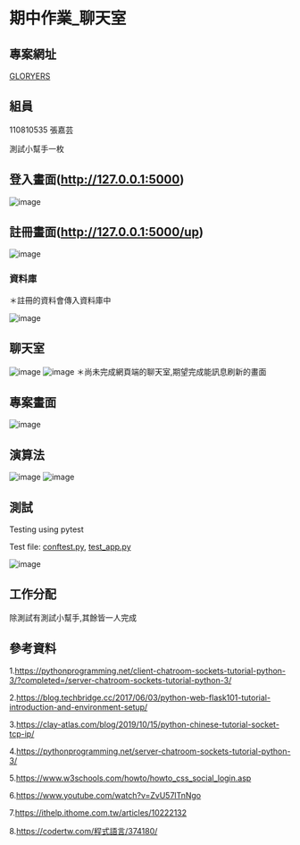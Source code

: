 # 期中作業_聊天室

## 專案網址
[GLORYERS](https://github.com/GLORYERS/se_midterm)

## 組員
110810535 張嘉芸

測試小幫手一枚

## 登入畫面(http://127.0.0.1:5000)
![image](./image/login.jpg)

## 註冊畫面(http://127.0.0.1:5000/up)
![image](./image/signup.jpg)

### 資料庫
＊註冊的資料會傳入資料庫中

![image](./image/db.jpg)

## 聊天室
![image](./image/message.jpg)
![image](./image/message2.jpg)
＊尚未完成網頁端的聊天室,期望完成能訊息刷新的畫面

## 專案畫面
![image](./image/poject.jpg)

## 演算法
![image](./image/c.jpg)
![image](./image/s.jpg)

## 測試
Testing using pytest

Test file: [conftest.py](https://github.com/GLORYERS/se_midterm/blob/main/conftest.py), [test_app.py](https://github.com/GLORYERS/se_midterm/blob/main/test_app.py)

![image](./image/t.jpg)

## 工作分配
除測試有測試小幫手,其餘皆一人完成

## 參考資料
1.https://pythonprogramming.net/client-chatroom-sockets-tutorial-python-3/?completed=/server-chatroom-sockets-tutorial-python-3/

2.https://blog.techbridge.cc/2017/06/03/python-web-flask101-tutorial-introduction-and-environment-setup/

3.https://clay-atlas.com/blog/2019/10/15/python-chinese-tutorial-socket-tcp-ip/

4.https://pythonprogramming.net/server-chatroom-sockets-tutorial-python-3/

5.https://www.w3schools.com/howto/howto_css_social_login.asp

6.https://www.youtube.com/watch?v=ZvU57lTnNgo

7.https://ithelp.ithome.com.tw/articles/10222132

8.https://codertw.com/程式語言/374180/
